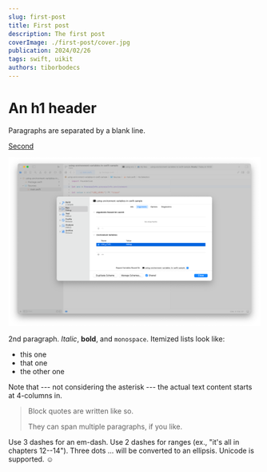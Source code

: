 ```yaml
---
slug: first-post
title: First post
description: The first post
coverImage: ./first-post/cover.jpg
publication: 2024/02/26
tags: swift, uikit
authors: tiborbodecs
---
```



# An h1 header

Paragraphs are separated by a blank line.

[Second](/posts/second-post/) 

![Cover image alt text](./first-post/set-env-in-xcode.png "Cover image title")

2nd paragraph. *Italic*, **bold**, and `monospace`. Itemized lists
look like:

  * this one
  * that one
  * the other one

Note that --- not considering the asterisk --- the actual text
content starts at 4-columns in.

> Block quotes are
> written like so.
>
> They can span multiple paragraphs,
> if you like.

Use 3 dashes for an em-dash. Use 2 dashes for ranges (ex., "it's all
in chapters 12--14"). Three dots ... will be converted to an ellipsis.
Unicode is supported. ☺
